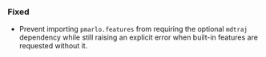 ### Fixed
- Prevent importing `pmarlo.features` from requiring the optional `mdtraj` dependency while still raising an explicit error when built-in features are requested without it.
